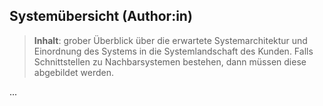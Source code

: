 ## Systemübersicht (Author:in)

> **Inhalt**: grober Überblick über die erwartete Systemarchitektur und Einordnung des Systems in die Systemlandschaft 
> des Kunden. Falls Schnittstellen zu Nachbarsystemen bestehen, dann müssen diese abgebildet werden. 

...


